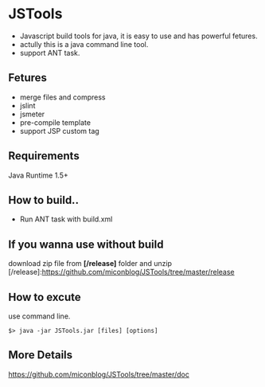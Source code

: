 # JSTools
- Javascript build tools for java, it is easy to use and has powerful fetures.
- actully this is a java command line tool.
- support ANT task.  

## Fetures
- merge files and compress
- jslint
- jsmeter
- pre-compile template 
- support JSP custom tag

## Requirements
Java Runtime 1.5+

## How to build..
- Run ANT task with build.xml

## If you wanna use without build
download zip file from **[/release]** folder and unzip
[/release]:https://github.com/miconblog/JSTools/tree/master/release

## How to excute
use command line.

~~~
$> java -jar JSTools.jar [files] [options]
~~~

## More Details
https://github.com/miconblog/JSTools/tree/master/doc

